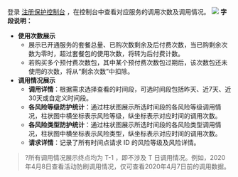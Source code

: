登录 [注册保护控制台](https://console.cloud.tencent.com/rp) ，在控制台中查看对应服务的调用次数及调用情况。
![](https://main.qcloudimg.com/raw/a45e40e4d54a0e2dab7076574ac3b96d.png)
**字段说明：**
- **使用次数展示**
	- 展示已开通服务的套餐总量、已购次数剩余及后付费次数，当已购剩余次数为零时，超过套餐包的使用次数，将转为后付费计数。
	- 若购买多个预付费次数包，其中某个预付费次数包过期后，该次数包还未使用的次数，将从“剩余次数”中扣除。
- **调用情况展示**
	- **调用详情**：根据需求选择查看的时间段，可选时间段包括昨天、近7天、近30天或自定义时间段。
	- **各风险等级防护统计**：通过柱状图展示所选时间段的各风险等级调用情况，柱状图中横坐标表示风险等级，纵坐标表示对应时间的调用次数。 
	- **各风险类型防护统计**：通过柱状图展示所选时间段的各风险类型调用情况，柱状图中横坐标表示风险类型，纵坐标表示对应时间的调用次数。 
	- **请求详情**：记录了所有时间点请求 ID 的风险等级及风险详情。
>?所有调用情况展示终点均为 T-1 ，即不涉及 T 日调用情况。例如，2020年4月8日查看活动防刷调用情况，仅可查看2020年4月7日前的调用数据。
